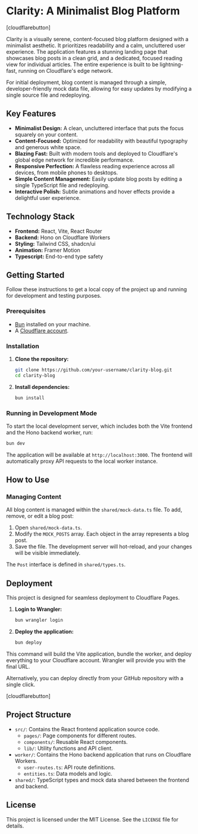 # Clarity: A Minimalist Blog Platform

[cloudflarebutton]

Clarity is a visually serene, content-focused blog platform designed with a minimalist aesthetic. It prioritizes readability and a calm, uncluttered user experience. The application features a stunning landing page that showcases blog posts in a clean grid, and a dedicated, focused reading view for individual articles. The entire experience is built to be lightning-fast, running on Cloudflare's edge network.

For initial deployment, blog content is managed through a simple, developer-friendly mock data file, allowing for easy updates by modifying a single source file and redeploying.

## Key Features

- **Minimalist Design:** A clean, uncluttered interface that puts the focus squarely on your content.
- **Content-Focused:** Optimized for readability with beautiful typography and generous white space.
- **Blazing Fast:** Built with modern tools and deployed to Cloudflare's global edge network for incredible performance.
- **Responsive Perfection:** A flawless reading experience across all devices, from mobile phones to desktops.
- **Simple Content Management:** Easily update blog posts by editing a single TypeScript file and redeploying.
- **Interactive Polish:** Subtle animations and hover effects provide a delightful user experience.

## Technology Stack

- **Frontend:** React, Vite, React Router
- **Backend:** Hono on Cloudflare Workers
- **Styling:** Tailwind CSS, shadcn/ui
- **Animation:** Framer Motion
- **Typescript:** End-to-end type safety

## Getting Started

Follow these instructions to get a local copy of the project up and running for development and testing purposes.

### Prerequisites

- [Bun](https://bun.sh/) installed on your machine.
- A [Cloudflare account](https://dash.cloudflare.com/sign-up).

### Installation

1.  **Clone the repository:**
    ```sh
    git clone https://github.com/your-username/clarity-blog.git
    cd clarity-blog
    ```

2.  **Install dependencies:**
    ```sh
    bun install
    ```

### Running in Development Mode

To start the local development server, which includes both the Vite frontend and the Hono backend worker, run:

```sh
bun dev
```

The application will be available at `http://localhost:3000`. The frontend will automatically proxy API requests to the local worker instance.

## How to Use

### Managing Content

All blog content is managed within the `shared/mock-data.ts` file. To add, remove, or edit a blog post:

1.  Open `shared/mock-data.ts`.
2.  Modify the `MOCK_POSTS` array. Each object in the array represents a blog post.
3.  Save the file. The development server will hot-reload, and your changes will be visible immediately.

The `Post` interface is defined in `shared/types.ts`.

## Deployment

This project is designed for seamless deployment to Cloudflare Pages.

1.  **Login to Wrangler:**
    ```sh
    bun wrangler login
    ```

2.  **Deploy the application:**
    ```sh
    bun deploy
    ```

This command will build the Vite application, bundle the worker, and deploy everything to your Cloudflare account. Wrangler will provide you with the final URL.

Alternatively, you can deploy directly from your GitHub repository with a single click.

[cloudflarebutton]

## Project Structure

-   `src/`: Contains the React frontend application source code.
    -   `pages/`: Page components for different routes.
    -   `components/`: Reusable React components.
    -   `lib/`: Utility functions and API client.
-   `worker/`: Contains the Hono backend application that runs on Cloudflare Workers.
    -   `user-routes.ts`: API route definitions.
    -   `entities.ts`: Data models and logic.
-   `shared/`: TypeScript types and mock data shared between the frontend and backend.

## License

This project is licensed under the MIT License. See the `LICENSE` file for details.